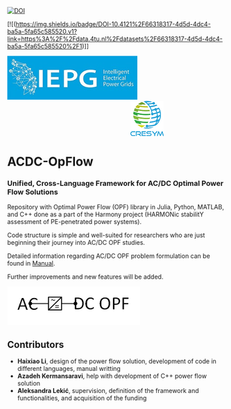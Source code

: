 [![DOI](https://img.shields.io/badge/DOI-10.4121/66318317--4d5d--4dc4--ba5a--5fa65c585520.v1-blue.svg)](http://dx.doi.org/10.4121/66318317-4d5d-4dc4-ba5a-5fa65c585520.v1)

[![(https://img.shields.io/badge/DOI-10.4121%2F66318317-4d5d-4dc4-ba5a-5fa65c585520.v1?link=https%3A%2F%2Fdata.4tu.nl%2Fdatasets%2F66318317-4d5d-4dc4-ba5a-5fa65c585520%2F1)]]

![alt text](IEPG_logo.jpg?raw=true) $~~~~~~~~~~~~~~~~~~~~~~~~~~~~~~~~~~~~~~~~~~~~~~~~~~~~~~~~~~~~~~~~~~~~~~~$  ![alt text](cresym.png?raw=true)        

# ACDC-OpFlow  
###  Unified, Cross-Language Framework for AC/DC Optimal Power Flow Solutions
Repository with Optimal Power Flow (OPF) library in Julia, Python, MATLAB, and C++ done as a part of the Harmony project (HARMONic stabilitY assessment of PE-penetrated power systems).

Code structure is simple and well-suited for researchers who are just beginning their journey into AC/DC OPF studies.

Detailed information regarding AC/DC OPF problem formulation can be found in [Manual](Manual_v0.1.2.pdf).

Further improvements and new features will be added.

![alt text](ACDC_OPF.png?raw=true)

## Contributors
- **Haixiao Li**, design of the power flow solution, development of code in different languages, manual writting
- **Azadeh Kermansaravi**, help with development of C++ power flow solution
- **Aleksandra Lekić**, supervision, definition of the framework and functionalities, and acquisition of the funding
